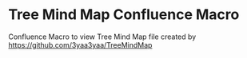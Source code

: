 # Tree Mind Map Confluence Macro

Confluence Macro to view Tree Mind Map file created by  
https://github.com/3yaa3yaa/TreeMindMap

